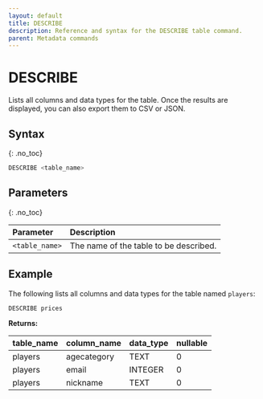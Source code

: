 ```yaml
---
layout: default
title: DESCRIBE
description: Reference and syntax for the DESCRIBE table command.
parent: Metadata commands
---
```


# DESCRIBE

Lists all columns and data types for the table. Once the results are displayed, you can also export them to CSV or JSON.

## Syntax
{: .no_toc}

```sql
DESCRIBE <table_name>
```

## Parameters  
{: .no_toc} 

| Parameter      | Description                           |
| :-------------- | :------------------------------------- |
| `<table_name>` | The name of the table to be described. |

## Example 

The following lists all columns and data types for the table named `players`:

```sql
DESCRIBE prices
```

**Returns:**

| table_name | column_name | data_type | nullable |
|:------------|:-------------|:-----------|:----------|
| players     | agecategory        | TEXT      |        0 |
| players     | email         | INTEGER   |        0 |
| players | nickname | TEXT | 0 | 

